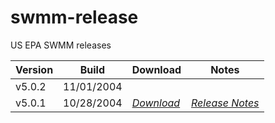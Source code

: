 # swmm-release

US EPA SWMM releases

| Version    | Build      | Download   | Notes     |
| ---------- | ---------- | ---------- |---------- |
| v5.0.2     | 11/01/2004 |            |           |
| v5.0.1     | 10/28/2004 | *[Download](https://bit.ly/3l11Owj)* | *[Release Notes](https://bit.ly/3ZyrgIq)* |
